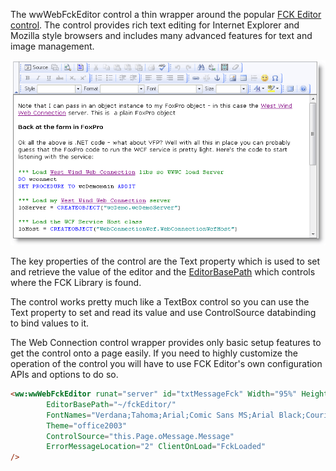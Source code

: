 ﻿The wwWebFckEditor control a thin wrapper around the popular <a href="http://www.fckEditor.net" target="top">FCK Editor control</a>. The  control provides rich text editing for Internet Explorer and Mozilla style browsers and includes many advanced features for text and image management.

![](IMAGES%2FWebControls%2FwwWebFckEditor.png)

The key properties of the control are the Text property which is used to set and retrieve the value of the editor and the [EditorBasePath](vfps://Topic/_S8X02FE4U) which controls where the FCK Library is found.

The control works pretty much like a TextBox control so you can use the Text property to set and read its value and use ControlSource databinding to bind values to it.

The Web Connection control wrapper provides only basic setup features to get the control onto a page easily. If you need to highly customize the operation of the control you will have to use FCK Editor's own configuration APIs and options to do so. 

```html
<ww:wwWebFckEditor runat="server" id="txtMessageFck" Width="95%" Height="400px" Visible="false" 
        EditorBasePath="~/fckEditor/" 
        FontNames="Verdana;Tahoma;Arial;Comic Sans MS;Arial Black;Courier New,Monospace;"
        Theme="office2003" 
        ControlSource="this.Page.oMessage.Message"                       
        ErrorMessageLocation="2" ClientOnLoad="FckLoaded"
/>
```